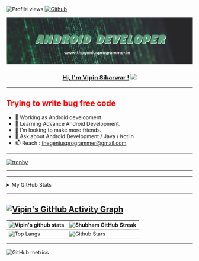 ![Profile views](https://gpvc.arturio.dev/thegeniusprogrammer)
[![Github](https://img.shields.io/github/followers/thegeniusprogrammer?label=Follow&style=social)](https://github.com/thegeniusprogrammer)


<img src="https://raw.githubusercontent.com/thegeniusprogrammer/thegeniusprogrammer/main/assets/Data%20Analytics.png">

<h3 align="center">
	<a href="https://thegeniusprogrammer.in/">Hi, I'm Vipin Sikarwar !</a>
  <img src="https://media.giphy.com/media/hvRJCLFzcasrR4ia7z/giphy.gif" width="28">
</h3> 

---

<h2 style="color:red"> Trying to write bug free code</h2>

- 🔭 Working as Android development.
- 🌱 Learning Advance Android Development.
- 👯 I’m looking to make more friends.
- 💬 Ask about Android Development / Java / Kotlin .
- 📫 Reach : thegeniusprogrammer@gmail.com
---

[![trophy](https://github-profile-trophy.vercel.app/?username=thegeniusprogrammer&theme=discord)](https://github.com/ryo-ma/github-profile-trophy)

---


 
 ---
 
 <!-- ## Stats 📈 -->
<details>
	<summary> My GitHub Stats</summary>
<br>
<p align="center">
<a href="https://github.com/thegeniusprogrammer">
  <img height="150em" src="https://github-readme-stats.vercel.app/api?username=thegeniusprogrammer&count_private=true&show_icons=true&bg_color=ffefe7&text_color=140200&title_color=e4626b&border_color=ffd2ce&icon_color=e4626b" />
  <img height="150em" src="https://github-readme-stats-eight-theta.vercel.app/api/top-langs/?username=1902shubh&bg_color=ffefe7&text_color=140200&title_color=e4626b&border_color=ffd2ce&icon_color=e4626b&layout=compact&langs_count=10&exclude_repo=gamebase&hide=objective-c" />
</a>
</p>
</details>


---


[![Vipin's GitHub Activity Graph](https://activity-graph.herokuapp.com/graph?username=thegeniusprogrammer&theme=chartreuse-dark)](https://git.io/praveenscience)
---

| ![Vipin's github stats](https://github-readme-stats.vercel.app/api?username=thegeniusprogrammer&show_icons=true&theme=chartreuse-dark) | ![Shubham GitHub Streak](https://github-readme-streak-stats.herokuapp.com/?user=thegeniusprogrammer&theme=chartreuse-dark) |
| --- | --- |
| ![Top Langs](https://github-readme-stats.vercel.app/api/top-langs/?username=thegeniusprogrammer&theme=chartreuse-dark) | ![Github Stars](https://github-readme-stats.vercel.app/api?username=thegeniusprogrammer&show_icons=true&locale=en&count_private=true&hide_rank=true&custom_title=My%20GitHub%20Stats&disable_animations=true&theme=chartreuse-dark) |

---

![GitHub metrics](https://metrics.lecoq.io/thegeniusprogrammer)  

